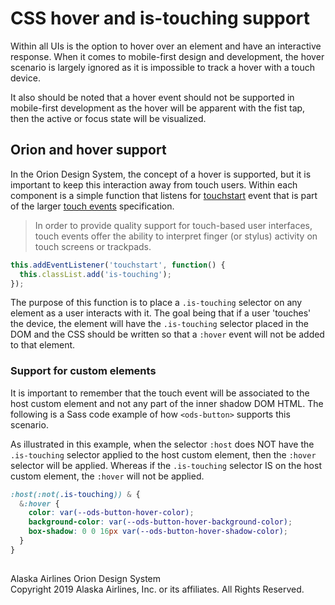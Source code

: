 # CSS hover and is-touching support

Within all UIs is the option to hover over an element and have an interactive response. When it comes to mobile-first design and development, the hover scenario is largely ignored as it is impossible to track a hover with a touch device.

It also should be noted that a hover event should not be supported in mobile-first development as the hover will be apparent with the fist tap, then the active or focus state will be visualized.

## Orion and hover support

In the Orion Design System, the concept of a hover is supported, but it is important to keep this interaction away from touch users. Within each component is a simple function that listens for [touchstart](https://developer.mozilla.org/en-US/docs/Web/API/Element/touchstart_event) event that is part of the larger [touch events](https://developer.mozilla.org/en-US/docs/Web/API/Touch_events) specification.

> In order to provide quality support for touch-based user interfaces, touch events offer the ability to interpret finger (or stylus) activity on touch screens or trackpads.

```javascript
this.addEventListener('touchstart', function() {
  this.classList.add('is-touching');
});
```

The purpose of this function is to place a `.is-touching` selector on any element as a user interacts with it. The goal being that if a user 'touches' the device, the element will have the `.is-touching` selector placed in the DOM and the CSS should be written so that a `:hover` event will not be added to that element.

### Support for custom elements

It is important to remember that the touch event will be associated to the host custom element and not any part of the inner shadow DOM HTML. The following is a Sass code example of how `<ods-button>` supports this scenario.

As illustrated in this example, when the selector `:host` does NOT have the `.is-touching` selector applied to the host custom element, then the `:hover` selector will be applied. Whereas if the `.is-touching` selector IS on the host custom element, the `:hover` will not be applied.

```scss
:host(:not(.is-touching)) & {
  &:hover {
    color: var(--ods-button-hover-color);
    background-color: var(--ods-button-hover-background-color);
    box-shadow: 0 0 16px var(--ods-button-hover-shadow-color);
  }
}
```








##

<footer>
Alaska Airlines Orion Design System<br>
Copyright 2019 Alaska Airlines, Inc. or its affiliates. All Rights Reserved.
</footer>
